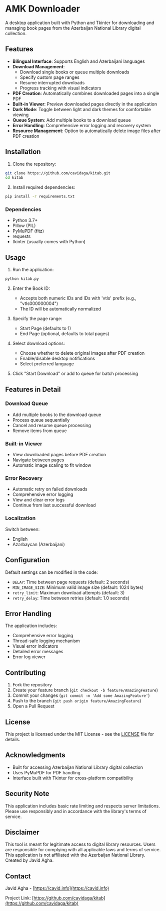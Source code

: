 # AMK Downloader

A desktop application built with Python and Tkinter for downloading and managing book pages from the Azerbaijan National Library digital collection.

## Features

- **Bilingual Interface**: Supports English and Azerbaijani languages
- **Download Management**:
  - Download single books or queue multiple downloads
  - Specify custom page ranges
  - Resume interrupted downloads
  - Progress tracking with visual indicators
- **PDF Creation**: Automatically combines downloaded pages into a single PDF
- **Built-in Viewer**: Preview downloaded pages directly in the application
- **Dark Mode**: Toggle between light and dark themes for comfortable viewing
- **Queue System**: Add multiple books to a download queue
- **Error Handling**: Comprehensive error logging and recovery system
- **Resource Management**: Option to automatically delete image files after PDF creation

## Installation

1. Clone the repository:
```bash
git clone https://github.com/cavidaga/kitab.git
cd kitab
```

2. Install required dependencies:
```bash
pip install -r requirements.txt
```

### Dependencies
- Python 3.7+
- Pillow (PIL)
- PyMuPDF (fitz)
- requests
- tkinter (usually comes with Python)

## Usage

1. Run the application:
```bash
python kitab.py
```

2. Enter the Book ID:
   - Accepts both numeric IDs and IDs with 'vtls' prefix (e.g., "vtls000000004")
   - The ID will be automatically normalized

3. Specify the page range:
   - Start Page (defaults to 1)
   - End Page (optional, defaults to total pages)

4. Select download options:
   - Choose whether to delete original images after PDF creation
   - Enable/disable desktop notifications
   - Select preferred language

5. Click "Start Download" or add to queue for batch processing

## Features in Detail

### Download Queue
- Add multiple books to the download queue
- Process queue sequentially
- Cancel and resume queue processing
- Remove items from queue

### Built-in Viewer
- View downloaded pages before PDF creation
- Navigate between pages
- Automatic image scaling to fit window

### Error Recovery
- Automatic retry on failed downloads
- Comprehensive error logging
- View and clear error logs
- Continue from last successful download

### Localization
Switch between:
- English
- Azərbaycan (Azerbaijani)

## Configuration

Default settings can be modified in the code:
- `DELAY`: Time between page requests (default: 2 seconds)
- `MIN_IMAGE_SIZE`: Minimum valid image size (default: 1024 bytes)
- `retry_limit`: Maximum download attempts (default: 3)
- `retry_delay`: Time between retries (default: 1.0 seconds)

## Error Handling

The application includes:
- Comprehensive error logging
- Thread-safe logging mechanism
- Visual error indicators
- Detailed error messages
- Error log viewer

## Contributing

1. Fork the repository
2. Create your feature branch (`git checkout -b feature/AmazingFeature`)
3. Commit your changes (`git commit -m 'Add some AmazingFeature'`)
4. Push to the branch (`git push origin feature/AmazingFeature`)
5. Open a Pull Request

## License

This project is licensed under the MIT License - see the [LICENSE](LICENSE) file for details.

## Acknowledgments

- Built for accessing Azerbaijan National Library digital collection
- Uses PyMuPDF for PDF handling
- Interface built with Tkinter for cross-platform compatibility

## Security Note

This application includes basic rate limiting and respects server limitations. Please use responsibly and in accordance with the library's terms of service.

## Disclaimer

This tool is meant for legitimate access to digital library resources. Users are responsible for complying with all applicable laws and terms of service. This application is not affiliated with the Azerbaijan National Library. Created by Javid Agha.

## Contact

Javid Agha - [https://cavid.info](https://cavid.info)

Project Link: [https://github.com/cavidaga/kitab](https://github.com/cavidaga/kitab)
